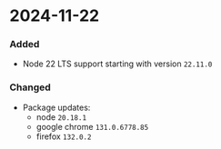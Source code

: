 2024-11-22
===

### Added
- Node 22 LTS support starting with version `22.11.0`

### Changed
- Package updates:
  - node `20.18.1`
  - google chrome `131.0.6778.85`
  - firefox `132.0.2`
